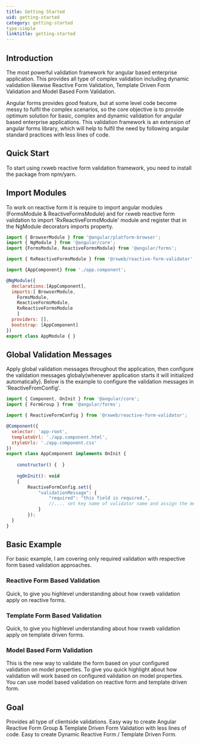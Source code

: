 ```yaml
---
title: Getting Started
uid: getting-started
category: getting-started
type:simple
linktitle: getting-started
---
```

## Introduction
The most powerful validation framework for angular based enterprise application. This provides all type of complex validation including dynamic validation likewise Reactive Form Validation, Template Driven Form Validation and Model Based Form Validation.

Angular forms provides good feature, but at some level code become messy to fulfil the complex scenarios, so the core objective is to provide optimum solution for basic, complex and dynamic validation for angular based enterprise applications. 
This validation framework is an extension of angular forms library, which will help to fulfil the need by following angular standard practices with less lines of code. 



## Quick Start
To start using rxweb reactive form validation framework, you need to install the package from npm/yarn.

## Import Modules
To work on reactive form it is require to import angular modules (FormsModule & ReactiveFormsModule) and for rxweb reactive form validation to import 'RxReactiveFormsModule' module and register that in the NgModule  decorators  imports property.
```js
import { BrowserModule } from '@angular/platform-browser';
import { NgModule } from '@angular/core';
import {FormsModule, ReactiveFormsModule} from '@angular/forms'; 

import { RxReactiveFormsModule } from '@rxweb/reactive-form-validator';

import {AppComponent} from './app.component';

@NgModule({
  declarations:[AppComponent],
  imports:[ BrowserModule, 
	FormsModule,
	ReactiveFormsModule, 
	RxReactiveFormsModule
	] 
  providers: [], 
  bootstrap: [AppComponent]
})
export class AppModule { }
```

## Global Validation Messages
Apply global validation messages throughout the application, then configure the validation messages globaly(whenever application starts it will initialized automatically). 
Below is the example to configure the validation messages in 'ReactiveFromConfig'.
```js
import { Component, OnInit } from '@angular/core';
import { FormGroup } from '@angular/forms';

import { ReactiveFormConfig } from '@rxweb/reactive-form-validator'; 

@Component({
  selector: 'app-root',
  templateUrl: './app.component.html',
  styleUrls: './app.component.css'
})
export class AppComponent implements OnInit {
  
	constructor() {  }
  
	ngOnInit(): void 
	{
		ReactiveFormConfig.set({ 
            "validationMessage": {
                "required": "this field is required.",
				//.... set key name of validator name and assign the message of that particular key.
            }
        });
  }
}
```
## Basic Example
For basic example, I am covering only required validation with respective form based validation approaches.

### Reactive Form Based Validation 
Quick, to give you highlevel understanding about how rxweb validation apply on reactive forms.


### Template Form Based Validation
Quick, to give you highlevel understanding about how rxweb validation apply on template driven forms.

### Model Based Form Validation
This is the new way to validate the form based on your configured validation on model properties. To give you quick highlight about how validation will work based on configured validation on model properties.
You can use model based validation on reactive form and template driven form.


## Goal 
Provides all type of clientside validations.
Easy way to create Angular Reactive Form Group & Template Driven Form Validation with less lines of code.
Easy to create Dynamic Reactive Form / Template Driven Form.

